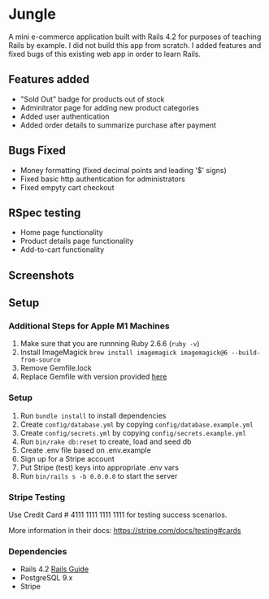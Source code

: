 # Jungle

A mini e-commerce application built with Rails 4.2 for purposes of teaching Rails by example. I did not build this app from scratch. I added features and fixed bugs of this existing web app in order to learn Rails. 

## Features added
- "Sold Out" badge for products out of stock
- Adminitrator page for adding new product categories
- Added user authentication
- Added order details to summarize purchase after payment


## Bugs Fixed
- Money formatting (fixed decimal points and leading '$' signs)
- Fixed basic http authentication for administrators
- Fixed empyty cart checkout 

## RSpec testing
- Home page functionality
- Product details page functionality
- Add-to-cart functionality 

## Screenshots

## Setup
### Additional Steps for Apple M1 Machines

1. Make sure that you are runnning Ruby 2.6.6 (`ruby -v`)
1. Install ImageMagick `brew install imagemagick imagemagick@6 --build-from-source`
2. Remove Gemfile.lock
3. Replace Gemfile with version provided [here](https://gist.githubusercontent.com/FrancisBourgouin/831795ae12c4704687a0c2496d91a727/raw/ce8e2104f725f43e56650d404169c7b11c33a5c5/Gemfile)

### Setup

1. Run `bundle install` to install dependencies
2. Create `config/database.yml` by copying `config/database.example.yml`
3. Create `config/secrets.yml` by copying `config/secrets.example.yml`
4. Run `bin/rake db:reset` to create, load and seed db
5. Create .env file based on .env.example
6. Sign up for a Stripe account
7. Put Stripe (test) keys into appropriate .env vars
8. Run `bin/rails s -b 0.0.0.0` to start the server

### Stripe Testing

Use Credit Card # 4111 1111 1111 1111 for testing success scenarios.

More information in their docs: <https://stripe.com/docs/testing#cards>

### Dependencies

* Rails 4.2 [Rails Guide](http://guides.rubyonrails.org/v4.2/)
* PostgreSQL 9.x
* Stripe
